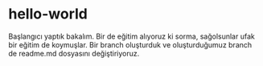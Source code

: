 # hello-world
Başlangıcı yaptık bakalım.
Bir de eğitim alıyoruz ki sorma, sağolsunlar ufak bir eğitim de koymuşlar. Bir branch oluşturduk ve oluşturduğumuz branch de readme.md dosyasını değiştiriyoruz.
